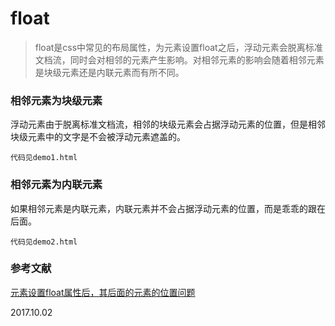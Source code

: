 # float

>float是css中常见的布局属性，为元素设置float之后，浮动元素会脱离标准文档流，同时会对相邻的元素产生影响。对相邻元素的影响会随着相邻元素是块级元素还是内联元素而有所不同。

### 相邻元素为块级元素

浮动元素由于脱离标准文档流，相邻的块级元素会占据浮动元素的位置，但是相邻块级元素中的文字是不会被浮动元素遮盖的。

`代码见demo1.html`

### 相邻元素为内联元素

如果相邻元素是内联元素，内联元素并不会占据浮动元素的位置，而是乖乖的跟在后面。

`代码见demo2.html`

### 参考文献
[元素设置float属性后，其后面的元素的位置问题](http://www.cnblogs.com/xuepei/p/7403747.html)

2017.10.02